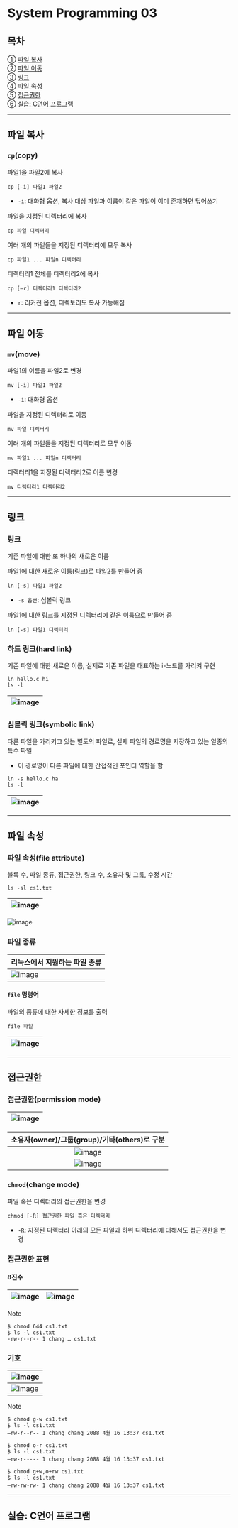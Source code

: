 # System Programming 03

## 목차

① [파일 복사](#파일-복사) </br>
② [파일 이동](#파일-이동) </br>
③ [링크](#링크) </br>
④ [파일 속성](#파일-속성) </br>
⑤ [접근권한](#접근권한) </br>
⑥ [실습: C언어 프로그램](#실습-C언어-프로그램)

---
## 파일 복사

### `cp`(copy)
파일1을 파일2에 복사
```
cp [-i] 파일1 파일2
```
- `-i`: 대화형 옵션, 복사 대상 파일과 이름이 같은 파일이 이미 존재하면 덮어쓰기

파일을 지정된 디렉터리에 복사
```
cp 파일 디렉터리
```
여러 개의 파일들을 지정된 디렉터리에 모두 복사
```
cp 파일1 ... 파일n 디렉터리
```

디렉터리1 전체를 디렉터리2에 복사
```
cp [–r] 디렉터리1 디렉터리2
```
- `r`: 리커전 옵션, 디렉토리도 복사 가능해짐

---
## 파일 이동
### `mv`(move)
파일1의 이름을 파일2로 변경
```
mv [-i] 파일1 파일2
```
- `-i`: 대화형 옵션

파일을 지정된 디렉터리로 이동
```
mv 파일 디렉터리
```

여러 개의 파일들을 지정된 디렉터리로 모두 이동
```
mv 파일1 ... 파일n 디렉터리
```

디렉터리1을 지정된 디렉터리2로 이름 변경
```
mv 디렉터리1 디렉터리2
```

---
## 링크
### 링크
기존 파일에 대한 또 하나의 새로운 이름

파일1에 대한 새로운 이름(링크)로 파일2를 만들어 줌
```
ln [-s] 파일1 파일2
```
- `-s 옵션`: 심볼릭 링크

파일1에 대한 링크를 지정된 디렉터리에 같은 이름으로 만들어 줌
```
ln [-s] 파일1 디렉터리
```

### 하드 링크(hard link)
기존 파일에 대한 새로운 이름, 실제로 기존 파일을 대표하는 i-노드를 가리켜 구현
```
ln hello.c hi
ls -l
```
![image](https://github.com/user-attachments/assets/a0ca4f2a-f79c-4aba-85dc-c79de852d36b) |
---|


### 심볼릭 링크(symbolic link)
다른 파일을 가리키고 있는 별도의 파일로, 실제 파일의 경로명을 저장하고 있는 일종의 특수 파일
- 이 경로명이 다른 파일에 대한 간접적인 포인터 역할을 함
```
ln -s hello.c ha
ls -l
```
![image](https://github.com/user-attachments/assets/0e9e727f-a74b-4cb6-b9fb-fac02b0c92c7) |
---|

---
## 파일 속성
### 파일 속성(file attribute)
블록 수, 파일 종류, 접근권한, 링크 수, 소유자 및 그룹, 수정 시간
```
ls -sl cs1.txt
```
![image](https://github.com/user-attachments/assets/044393a4-bd65-49db-a3a2-517f0580db5b) |
---|
![image](https://github.com/user-attachments/assets/782b72c6-c23b-49f4-8f12-9f77d6d013f1)

### 파일 종류
리눅스에서 지원하는 파일 종류 |
---|
![image](https://github.com/user-attachments/assets/356fbd96-a48d-49cc-8561-8af606c21a89) |

#### `file` 명령어
파일의 종류에 대한 자세한 정보를 출력
```
file 파일
```
![image](https://github.com/user-attachments/assets/46d37db0-5121-443b-bc15-0c4d727bc402) |
---|

---
## 접근권한
### 접근권한(permission mode)

![image](https://github.com/user-attachments/assets/f07f1ba5-691b-405b-bf90-38068c97baa4) |
---|


| 소유자(owner)/그룹(group)/기타(others)로 구분 | 
| --- | 
| <div align="center"> ![image](https://github.com/user-attachments/assets/917163e9-8bd4-4125-b0ef-008f217146b8) </div> | 
| <div align="center"> ![image](https://github.com/user-attachments/assets/06f10378-3b3f-4d64-8573-58df1469ec98) </div> |


### `chmod`(change mode)
파일 혹은 디렉터리의 접근권한을 변경
```
chmod [-R] 접근권한 파일 혹은 디렉터리
```
- `-R`: 지정된 디렉터리 아래의 모든 파일과 하위 디렉터리에 대해서도 접근권한을 변경

### 접근권한 표현
#### 8진수

![image](https://github.com/user-attachments/assets/05dee5a8-949d-47be-8447-11757be4374d) | ![image](https://github.com/user-attachments/assets/ca608518-607b-4f9f-825c-3f7e66105dd7)
---|---

> [!NOTE]
> ```
> $ chmod 644 cs1.txt
> $ ls -l cs1.txt
> -rw-r--r-- 1 chang … cs1.txt
> ```


### 기호

![image](https://github.com/user-attachments/assets/4e54c03a-2622-4733-98c2-70dfa19553ad) |
---|
![image](https://github.com/user-attachments/assets/fc78091b-6c2f-42a1-892e-fcddb5211652) |

> [!NOTE]
> ```
> $ chmod g-w cs1.txt
> $ ls -l cs1.txt
> –rw-r--r-- 1 chang chang 2088 4월 16 13:37 cs1.txt
> ```
> ```
> $ chmod o-r cs1.txt
> $ ls -l cs1.txt
> –rw-r----- 1 chang chang 2088 4월 16 13:37 cs1.txt
> ```
> ```
> $ chmod g+w,o+rw cs1.txt
> $ ls -l cs1.txt
> –rw-rw-rw- 1 chang chang 2088 4월 16 13:37 cs1.txt
> ```

---
## 실습: C언어 프로그램
